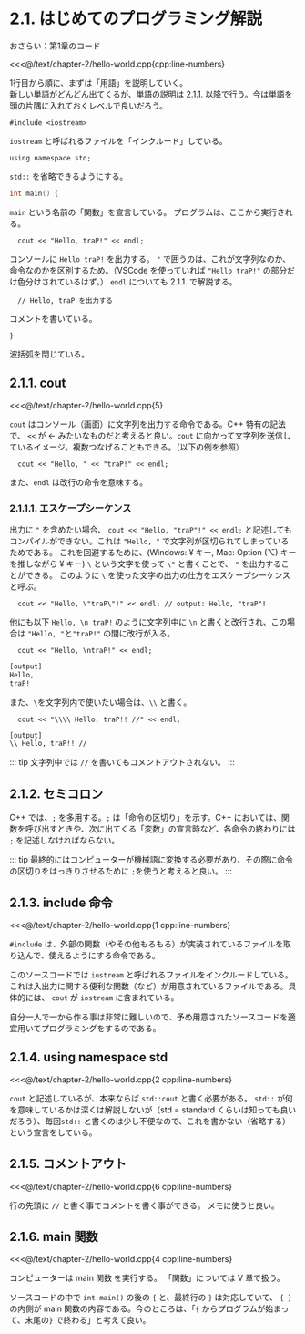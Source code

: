 # 2.1. はじめてのプログラミング解説

おさらい：第1章のコード

<<<@/text/chapter-2/hello-world.cpp{cpp:line-numbers}

1行目から順に、まずは「用語」を説明していく。  
新しい単語がどんどん出てくるが、単語の説明は 2.1.1. 以降で行う。今は単語を頭の片隅に入れておくレベルで良いだろう。

```cpp:no-line-numbers
#include <iostream>
```

`iostream` と呼ばれるファイルを「インクルード」している。

```cpp:no-line-numbers
using namespace std;
```

`std::` を省略できるようにする。

```cpp
int main() {
```

`main` という名前の「関数」を宣言している。
プログラムは、ここから実行される。

```cpp:no-line-numbers
  cout << "Hello, traP!" << endl;
```

コンソールに `Hello traP!` を出力する。
`"` で囲うのは、これが文字列なのか、命令なのかを区別するため。（VSCode を使っていれば `"Hello traP!"`
の部分だけ色分けされているはず。） `endl` についても 2.1.1. で解説する。

```cpp:no-line-numbers
  // Hello, traP を出力する
```

コメントを書いている。

```cpp:no-line-numbers
}
```

波括弧を閉じている。

## 2.1.1. cout

<<<@/text/chapter-2/hello-world.cpp{5}

`cout` はコンソール（画面）に文字列を出力する命令である。C++ 特有の記法で、 `<<` が ← みたいなものだと考えると良い。`cout`
に向かって文字列を送信しているイメージ。複数つなげることもできる。（以下の例を参照）

```cpp:no-line-numbers
  cout << "Hello, " << "traP!" << endl;
```

また、`endl` は改行の命令を意味する。

### 2.1.1.1. エスケープシーケンス

出力に `"` を含めたい場合、 `cout << "Hello, "traP"!" << endl;` と記述してもコンパイルができない。これは `"Hello, "` で文字列が区切られてしまっているためである。
これを回避するために、(Windows: ¥ キー, Mac: Option (⌥) キーを推しながら ¥ キー) `\` という文字を使って `\"` と書くことで、 `"` を出力することができる。
このように `\` を使った文字の出力の仕方をエスケープシーケンスと呼ぶ。

```cpp:no-line-numbers
  cout << "Hello, \"traP\"!" << endl; // output: Hello, "traP"!
```

他にも以下 `Hello, \n traP!` のように文字列中に `\n` と書くと改行され、この場合は `"Hello, "`と`"traP!"` の間に改行が入る。

``` cpp:no-line-numbers
  cout << "Hello, \ntraP!" << endl;
```

```txt
[output]
Hello,
traP!
```

また、`\`を文字列内で使いたい場合は、`\\` と書く。

```cpp:no-line-numbers
  cout << "\\\\ Hello, traP!! //" << endl;
```

```txt
[output]
\\ Hello, traP!! //
```

::: tip
文字列中では `//` を書いてもコメントアウトされない。
:::


## 2.1.2. セミコロン

C++ では、`;` を多用する。`;` は「命令の区切り」を示す。C++
においては、関数を呼び出すときや、次に出てくる「変数」の宣言時など、各命令の終わりには `;` を記述しなければならない。

::: tip
最終的にはコンピューターが機械語に変換する必要があり、その際に命令の区切りをはっきりさせるために `;`を使うと考えると良い。
:::

## 2.1.3. include 命令

<<<@/text/chapter-2/hello-world.cpp{1 cpp:line-numbers}

`#include` は、外部の関数（やその他もろもろ）が実装されているファイルを取り込んで、使えるようにする命令である。

このソースコードでは `iostream`
と呼ばれるファイルをインクルードしている。これは入出力に関する便利な関数（など）が用意されているファイルである。具体的には、 `cout`
が `iostream` に含まれている。

自分一人で一から作る事は非常に難しいので、予め用意されたソースコードを適宜用いてプログラミングをするのである。

## 2.1.4. using namespace std

<<<@/text/chapter-2/hello-world.cpp{2 cpp:line-numbers}

`cout` と記述しているが、本来ならば `std::cout` と書く必要がある。 `std::` が何を意味しているかは深くは解説しないが（std =
standard くらいは知っても良いだろう）、毎回`std::` と書くのは少し不便なので、これを書かない（省略する）という宣言をしている。

## 2.1.5. コメントアウト

<<<@/text/chapter-2/hello-world.cpp{6 cpp:line-numbers}

行の先頭に `//` と書く事でコメントを書く事ができる。
メモに使うと良い。

## 2.1.6. main 関数

<<<@/text/chapter-2/hello-world.cpp{4 cpp:line-numbers}

コンピューターは main 関数 を実行する。
「関数」については V 章で扱う。

ソースコードの中で `int main()` の後の `{` と、最終行の `}` は対応していて、 `{ }` の内側が main
関数の内容である。今のところは、「`{` からプログラムが始まって、末尾の`}` で終わる」と考えて良い。
